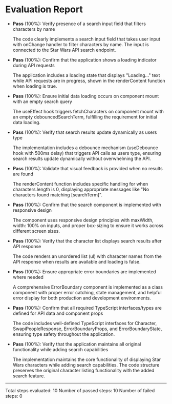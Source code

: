 # Evaluation Report

- **Pass** (100%): Verify presence of a search input field that filters characters by name
  
  The code clearly implements a search input field that takes user input with onChange handler to filter characters by name. The input is connected to the Star Wars API search endpoint.

- **Pass** (100%): Confirm that the application shows a loading indicator during API requests
  
  The application includes a loading state that displays "Loading..." text while API requests are in progress, shown in the renderContent function when loading is true.

- **Pass** (100%): Ensure initial data loading occurs on component mount with an empty search query
  
  The useEffect hook triggers fetchCharacters on component mount with an empty debouncedSearchTerm, fulfilling the requirement for initial data loading.

- **Pass** (100%): Verify that search results update dynamically as users type
  
  The implementation includes a debounce mechanism (useDebounce hook with 500ms delay) that triggers API calls as users type, ensuring search results update dynamically without overwhelming the API.

- **Pass** (100%): Validate that visual feedback is provided when no results are found
  
  The renderContent function includes specific handling for when characters.length is 0, displaying appropriate messages like "No characters found matching [searchTerm]".

- **Pass** (100%): Confirm that the search component is implemented with responsive design
  
  The component uses responsive design principles with maxWidth, width: 100% on inputs, and proper box-sizing to ensure it works across different screen sizes.

- **Pass** (100%): Verify that the character list displays search results after API response
  
  The code renders an unordered list (ul) with character names from the API response when results are available and loading is false.

- **Pass** (100%): Ensure appropriate error boundaries are implemented where needed
  
  A comprehensive ErrorBoundary component is implemented as a class component with proper error catching, state management, and helpful error display for both production and development environments.

- **Pass** (100%): Confirm that all required TypeScript interfaces/types are defined for API data and component props
  
  The code includes well-defined TypeScript interfaces for Character, SwapiPeopleResponse, ErrorBoundaryProps, and ErrorBoundaryState, ensuring type safety throughout the application.

- **Pass** (100%): Verify that the application maintains all original functionality while adding search capabilities
  
  The implementation maintains the core functionality of displaying Star Wars characters while adding search capabilities. The code structure preserves the original character listing functionality with the added search feature.

---

Total steps evaluated: 10
Number of passed steps: 10
Number of failed steps: 0